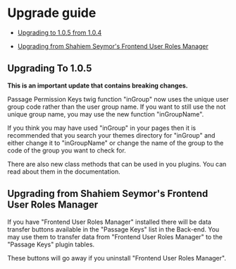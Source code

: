 # Upgrade guide
- [Upgrading to 1.0.5 from 1.0.4](#upgrade-1.0.5)

- [Upgrading from Shahiem Seymor's Frontend User Roles Manager](#roles)

<a name="upgrade-1.0.5"></a>
## Upgrading To 1.0.5

**This is an important update that contains breaking changes.**

 Passage Permission Keys twig function "inGroup" now uses the unique user group code rather than the user group name. If you want to still use the not unique group name, you may use the new function "inGroupName".

 If you think you may have used "inGroup" in your pages then it is recommended that you search your themes directory for "inGroup" and either change it to "inGroupName" or change the name of the group to the code of the group you want to check for.

 There are also new class methods that can be used in you plugins.  You can read about them in the documentation.

<a name="roles"></a>
## Upgrading from Shahiem Seymor's Frontend User Roles Manager

If you have "Frontend User Roles Manager" installed there will be data transfer buttons
available in the "Passage Keys" list in the Back-end.  You may use them to transfer data from 
"Frontend User Roles Manager" to the "Passage Keys" plugin tables.

These buttons will go away if you uninstall "Frontend User Roles Manager".